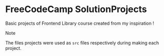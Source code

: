 # FreeCodeCamp SolutionProjects

Basic projects of Frontend Library course created from my inspiration !

> [!NOTE]
> The files projects were used as `src` files respectively during making each project.
